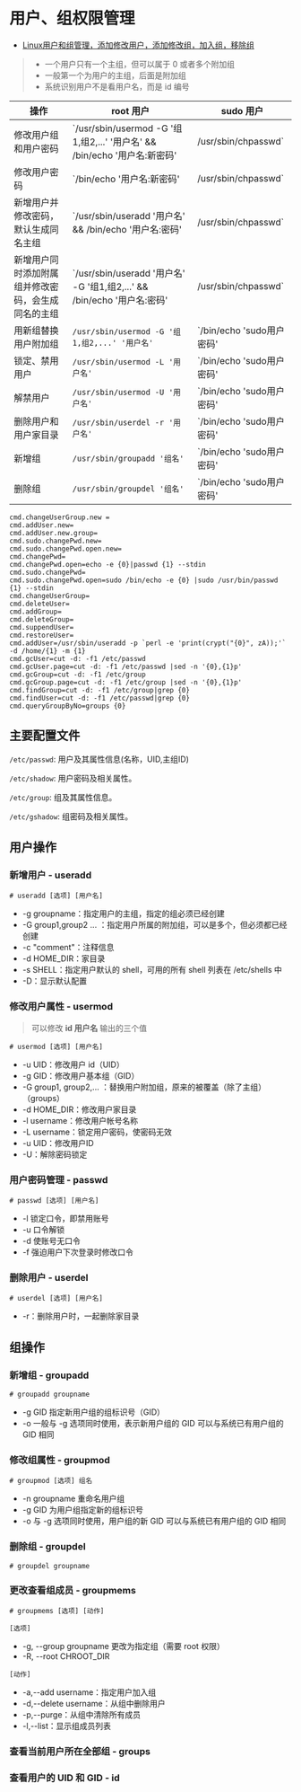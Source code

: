 # 用户、组权限管理

* [Linux用户和组管理，添加修改用户，添加修改组，加入组，移除组](https://www.cnblogs.com/woshimrf/p/linux-user-group-command.html)

> - 一个用户只有一个主组，但可以属于 0 或者多个附加组
> - 一般第一个为用户的主组，后面是附加组
> - 系统识别用户不是看用户名，而是 id 编号

| 操作           | root 用户                       | sudo 用户                                                    |
| -------------- | ------------------------------- | ------------------------------------------------------------ |
| 修改用户组和用户密码 | `/usr/sbin/usermod -G '组1,组2,...' '用户名' && /bin/echo '用户名:新密码' | /usr/sbin/chpasswd` | `/bin/echo 'sudo用户密码' | sudo -S /usr/sbin/usermod -G '组1,组2,...' '用户名' && /bin/echo '用户名:新密码' | sudo /usr/sbin/chpasswd` |
| 修改用户密码   | `/bin/echo '用户名:新密码' | /usr/sbin/chpasswd` | `/bin/echo 'sudo用户密码' | sudo -S /usr/bin/true && /bin/echo '用户名:新密码' | sudo /usr/sbin/chpasswd` |
| 新增用户并修改密码，默认生成同名主组 | `/usr/sbin/useradd '用户名' && /bin/echo '用户名:密码' | /usr/sbin/chpasswd` | `/bin/echo 'sudo用户密码' | sudo -S /usr/sbin/useradd '用户名' && /bin/echo '用户名:密码' | sudo /usr/sbin/chpasswd` |
| 新增用户同时添加附属组并修改密码，会生成同名的主组 | `/usr/sbin/useradd '用户名' -G '组1,组2,...' && /bin/echo '用户名:密码' | /usr/sbin/chpasswd` | `/bin/echo 'sudo用户密码' | sudo -S /usr/sbin/useradd '用户名' -G '组1,组2,...' && /bin/echo '用户名:密码' | sudo /usr/sbin/chpasswd` |
| 用新组替换用户附加组 | `/usr/sbin/usermod -G '组1,组2,...' '用户名'` | `/bin/echo 'sudo用户密码' | sudo -S /usr/sbin/usermod -G '组1,组2,...' '用户名'` |
| 锁定、禁用用户 | `/usr/sbin/usermod -L '用户名'` | `/bin/echo 'sudo用户密码' | sudo -S /usr/sbin/usermod -L '用户名'` |
| 解禁用户 | `/usr/sbin/usermod -U '用户名'` | `/bin/echo 'sudo用户密码' | sudo -S /usr/sbin/usermod -U '用户名'` |
| 删除用户和用户家目录 | `/usr/sbin/userdel -r '用户名'` | `/bin/echo 'sudo用户密码' | sudo -S /usr/sbin/userdel -r '用户名'` |
| 新增组 | `/usr/sbin/groupadd '组名'` | `/bin/echo 'sudo用户密码' | sudo -S /usr/sbin/groupadd '组名'` |
| 删除组 | `/usr/sbin/groupdel '组名'` | `/bin/echo 'sudo用户密码' | sudo -S /usr/sbin/groupdel '组名'` |

```
cmd.changeUserGroup.new = 
cmd.addUser.new=
cmd.addUser.new.group=
cmd.sudo.changePwd.new=
cmd.sudo.changePwd.open.new=
cmd.changePwd=
cmd.changePwd.open=echo -e {0}|passwd {1} --stdin
cmd.sudo.changePwd=
cmd.sudo.changePwd.open=sudo /bin/echo -e {0} |sudo /usr/bin/passwd {1} --stdin
cmd.changeUserGroup=
cmd.deleteUser=
cmd.addGroup=
cmd.deleteGroup=
cmd.suppendUser=
cmd.restoreUser=
cmd.addUser=/usr/sbin/useradd -p `perl -e 'print(crypt("{0}", zA));'` -d /home/{1} -m {1}
cmd.gcUser=cut -d: -f1 /etc/passwd
cmd.gcUser.page=cut -d: -f1 /etc/passwd |sed -n '{0},{1}p'
cmd.gcGroup=cut -d: -f1 /etc/group
cmd.gcGroup.page=cut -d: -f1 /etc/group |sed -n '{0},{1}p'
cmd.findGroup=cut -d: -f1 /etc/group|grep {0}
cmd.findUser=cut -d: -f1 /etc/passwd|grep {0}
cmd.queryGroupByNo=groups {0}
```



##  主要配置文件

`/etc/passwd`: 用户及其属性信息(名称，UID,主组ID)

`/etc/shadow`: 用户密码及相关属性。

`/etc/group`: 组及其属性信息。

`/etc/gshadow`: 组密码及相关属性。

## 用户操作

### 新增用户 - useradd

```shell
# useradd [选项] [用户名]
```

- -g groupname：指定用户的主组，指定的组必须已经创建
- -G group1,group2 ... ：指定用户所属的附加组，可以是多个，但必须都已经创建
- -c "comment"：注释信息
- -d HOME_DIR：家目录
- -s SHELL：指定用户默认的 shell，可用的所有 shell 列表在 /etc/shells 中
- -D：显示默认配置

### 修改用户属性 - usermod

> 可以修改 **id 用户名** 输出的三个值

```shell
# usermod [选项] [用户名]
```

* -u UID：修改用户 id（UID）
* -g GID：修改用户基本组（GID）
* -G group1, group2,... ：替换用户附加组，原来的被覆盖（除了主组）（groups）
* -d HOME_DIR：修改用户家目录
* -l username：修改用户帐号名称
* -L username：锁定用户密码，使密码无效
* -u UID：修改用户ID
* -U：解除密码锁定

### 用户密码管理 - passwd

```shell
# passwd [选项] [用户名]
```

- -l 锁定口令，即禁用账号
- -u 口令解锁
- -d 使账号无口令
- -f 强迫用户下次登录时修改口令

### 删除用户 - userdel

```shell
# userdel [选项] [用户名]
```

* -r：删除用户时，一起删除家目录

## 组操作

### 新增组 - groupadd

```shell
# groupadd groupname
```

- -g GID 指定新用户组的组标识号（GID）
- -o 一般与 -g 选项同时使用，表示新用户组的 GID 可以与系统已有用户组的 GID 相同



### 修改组属性 - groupmod

```shell
# groupmod [选项] 组名
```



- -n groupname 重命名用户组
- -g GID 为用户组指定新的组标识号
- -o 与 -g 选项同时使用，用户组的新 GID 可以与系统已有用户组的 GID 相同

### 删除组 - groupdel

```shell
# groupdel groupname
```

### 更改查看组成员 - groupmems

```shell
# groupmems [选项] [动作]
```

`[选项]`

* -g, --group groupname 更改为指定组（需要 root 权限）
* -R, --root CHROOT_DIR

`[动作]`

* -a,--add username：指定用户加入组
* -d,--delete username：从组中删除用户
* -p,--purge：从组中清除所有成员
* -l,--list：显示组成员列表

### 查看当前用户所在全部组 - groups 

### 查看用户的 UID 和 GID - id
